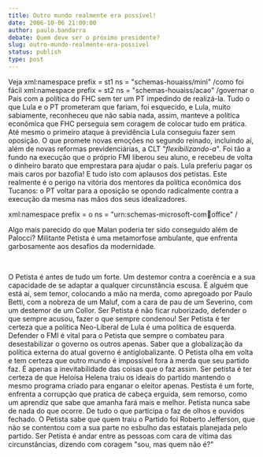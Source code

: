 ```yaml
---
title: Outro mundo realmente era possível!
date: 2006-10-06 21:00:00
author: paulo.bandarra
debate: Quem deve ser o próximo presidente?
slug: outro-mundo-realmente-era-possivel
status: publish 
type: post
---
```


Veja xml:namespace prefix = st1 ns = "schemas-houaiss/mini" /como foi fácil xml:namespace prefix = st2 ns = "schemas-houaiss/acao" /governar o País com a política do FHC sem ter um PT impedindo de realizá-la. Tudo o que Lula e o PT prometeram que fariam, foi esquecido, e Lula, muito sabiamente, reconheceu que não sabia nada, assim, manteve a política econômica que FHC perseguia sem coragem de colocar tudo em prática. Até mesmo o primeiro ataque à previdência Lula conseguiu fazer sem oposição. O que promete novas emoções no segundo reinado, incluindo aí, além de novas reformas previdenciárias, a CLT "*flexibilizando-a*". Foi tão a fundo na execução que o próprio FMI liberou seu aluno, e recebeu de volta o dinheiro barato que emprestara para ajudar o país. Lula preferiu pagar os mais caros por bazofia! E tudo isto com aplausos dos petistas. Este realmente é o perigo na vitória dos mentores da política econômica dos Tucanos: o PT voltar para a oposição se opondo radicalmente contra a execução da mesma nas mãos dos seus idealizadores.


xml:namespace prefix = o ns = "urn:schemas-microsoft-com:office:office" / 


Algo mais parecido do que Malan poderia ter sido conseguido além de Palocci? Militante Petista é uma metamorfose ambulante, que enfrenta garbosamente aos desafios da modernidade.


 


O Petista é antes de tudo um forte. Um destemor contra a coerência e a sua capacidade de se adaptar a qualquer circunstância escusa. É alguém que está aí, sem temor, colocando a mão na merda, como apregoado por Paulo Betti, com a nobreza de um Maluf, com a cara de pau de um Severino, com um destemor de um Collor. Ser Petista é não ficar ruborizado, defender o que sempre acusou, fazer o que sempre condenou! Ser Petista é ter certeza que a política Neo-Liberal de Lula é uma política de esquerda. Defender o FMI é vital para o Petista que sempre o combateu para desestabilizar o governo os outros apenas. Saber que a globalização da política externa do atual governo é antiglobalizante. O Petista olha em volta e tem certeza que outro mundo é impossível fora à merda que seu partido faz. É apenas a inevitabilidade das coisas que o faz assim. Ser petista é ter certeza de que Heloísa Helena traiu os ideais do partido mantendo o mesmo programa criado para enganar o eleitor apenas. Pestista é um forte, enfrenta a corrupção que pratica de cabeça erguida, sem remorso, como um aprendiz que sabe que amanha fará mais e melhor. Petista nunca sabe de nada do que ocorre. De tudo o que participa o faz de olhos e ouvidos fechado. O Petista sabe que quem traiu o Partido foi Roberto Jefferson, que não se contentou com a sua parte no esbulho das estatais planejada pelo partido. Ser Petista é andar entre as pessoas com cara de vítima das circunstâncias, dizendo com coragem "sou, mas quem não é?"


